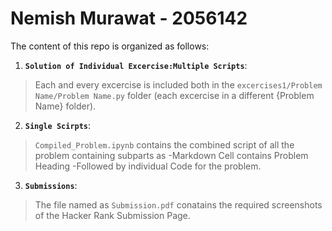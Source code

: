 # Nemish Murawat - 2056142
The content of this repo is organized as follows: 


1. __`Solution of Individual Excercise:Multiple Scripts`__:
 > Each and every excercise is included both in the `excercises1/Problem Name/Problem Name.py` folder (each excercise in a different {Problem Name} folder).

2. __`Single Scirpts`__:
  >  `Compiled_Problem.ipynb` contains the combined script of all the problem containing subparts as
   -Markdown Cell contains Problem Heading
   -Followed by individual Code for the problem.
   
3. __`Submissions`__:

  > The file named as `Submission.pdf` conatains the required screenshots of the Hacker Rank Submission Page.
